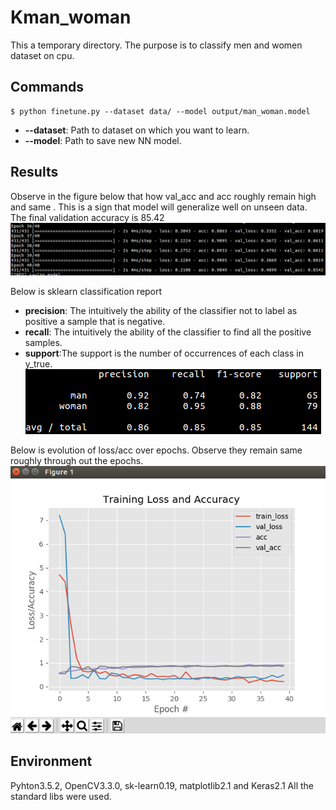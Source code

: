 # Kman_woman
This  a temporary directory. The purpose is to classify men and women dataset on cpu.

## Commands
``` shell
$ python finetune.py --dataset data/ --model output/man_woman.model
```
- **--dataset**: Path to dataset on which you want to learn.
- **--model**: Path to save new NN model.

## Results
Observe in the figure below that how val_acc and acc roughly remain high and same . This is a sign that model will generalize well on unseen data. The final validation accuracy is 85.42
![last_5_epochs](./results/last_5_epochs.png)

Below is sklearn classification report
- **precision**: The intuitively the ability of the classifier not to label as positive a sample that is negative.
- **recall**:  The intuitively the ability of the classifier to find all the positive samples.
- **support**:The support is the number of occurrences of each class in y_true.
![classification_report](./results/classification_report.png)

Below is evolution of loss/acc over epochs. Observe they remain same roughly through out the epochs.
![loss_accuracyVSepochs](./results/loss_accuracyVSepochs.png)

## Environment
Pyhton3.5.2, OpenCV3.3.0, sk-learn0.19, matplotlib2.1 and Keras2.1 All the standard libs were used.

